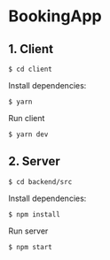 # BookingApp

## 1. Client
```
$ cd client
```
Install dependencies:
```
$ yarn
```
Run client
```
$ yarn dev
```

## 2. Server
```
$ cd backend/src
```
Install dependencies:
```
$ npm install
```
Run server
```
$ npm start
```
